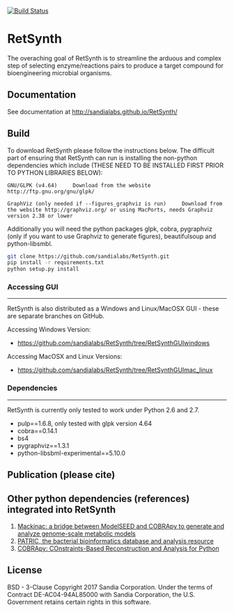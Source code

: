 [![Build Status](https://travis-ci.org/sandialabs/RetSynth.svg?branch=master)](https://travis-ci.org/sandialabs/RetSynth)

# RetSynth

The overaching goal of RetSynth is to streamline the arduous and complex step of selecting enzyme/reactions pairs to produce a target compound for bioengineering microbial organisms. 

## Documentation

See documentation at http://sandialabs.github.io/RetSynth/

## Build
To download RetSynth please follow the instructions below.  The difficult part of ensuring that RetSynth can run is installing the non-python dependencies which include (THESE NEED TO BE INSTALLED FIRST PRIOR TO PYTHON LIBRARIES BELOW):
	
    GNU/GLPK (v4.64) 	 Download from the website http://ftp.gnu.org/gnu/glpk/
	    
    GraphViz (only needed if --figures_graphviz is run)     Download from the website http://graphviz.org/ or using MacPorts, needs Graphviz version 2.38 or lower          

Additionally you will need the python packages glpk, cobra, pygraphviz (only if you want to use Graphviz to generate figures), beautifulsoup and python-libsmbl.

```bash
git clone https://github.com/sandialabs/RetSynth.git
pip install -r requirements.txt
python setup.py install
```

### Accessing GUI
-------------

RetSynth is also distributed as a Windows and Linux/MacOSX GUI - these are separate branches on GitHub.

Accessing Windows Version:
* https://github.com/sandialabs/RetSynth/tree/RetSynthGUIwindows

Accessing MacOSX and Linux Versions:
* https://github.com/sandialabs/RetSynth/tree/RetSynthGUImac_linux


### Dependencies
-------------
RetSynth is currently only tested to work under Python 2.6 and 2.7.

* pulp==1.6.8, only tested with glpk version 4.64
* cobra==0.14.1
* bs4
* pygraphviz==1.3.1
* python-libsbml-experimental==5.10.0

## Publication (please cite)

## Other python dependencies (references) integrated into RetSynth
1. <a href="https://dx.doi.org/doi:10.1093/bioinformatics/btx185" target="_blank">Mackinac: a bridge between ModelSEED and COBRApy to generate and analyze genome-scale metabolic models</a>
2. <a href="http://dx.doi.org/doi:10.1093/nar/gkt1099" target="_blank">PATRIC, the bacterial bioinformatics database and analysis resource</a>
3. <a href="http://dx.doi.org/doi:10.1186/1752-0509-7-74" target="_blank">COBRApy: COnstraints-Based Reconstruction and Analysis for Python</a>

## License

BSD - 3-Clause Copyright 2017 Sandia Corporation. Under the terms of Contract DE-AC04-94AL85000 with Sandia Corporation, the U.S. Government retains certain rights in this software.
